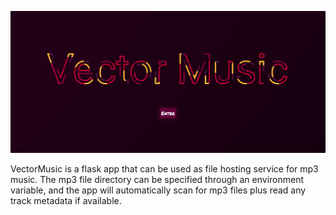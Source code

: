 ![homepage](assets/screenshot.png)

VectorMusic is a flask app that can be used as file hosting service for mp3 music. The mp3 file directory can be specified through an environment variable, and the app will automatically scan for mp3 files plus read any track metadata if available.
